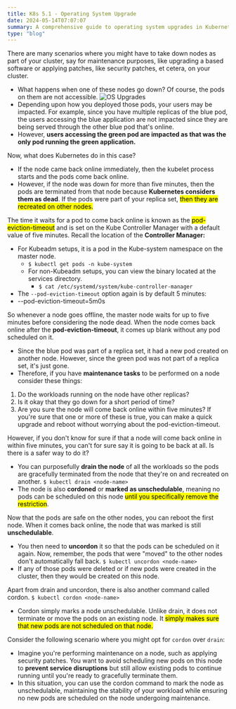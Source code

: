 ```yaml
---
title: K8s 5.1 - Operating System Upgrade
date: 2024-05-14T07:07:07
summary: A comprehensive guide to operating system upgrades in Kubernetes
type: "blog"
---
```

There are many scenarios where you might have to take down nodes as part of your cluster, say for maintenance purposes, like upgrading a based software or applying patches, like security patches, et cetera, on your cluster.
- What happens when one of these nodes go down? Of course, the pods on them are not accessible.
![OS Upgrades](/images/kubernetes/diagrams/5-1-1-os-upgrades.png)
- Depending upon how you deployed those pods, your users may be impacted. For example, since you have multiple replicas of the blue pod, the users accessing the blue application are not impacted since they are being served through the other blue pod that's online. 
- However, **users accessing the green pod are impacted as that was the only pod running the green application.**

Now, what does Kubernetes do in this case? 
- If the node came back online immediately, then the kubelet process starts and the pods come back online. 
- However, if the node was down for more than five minutes, then the pods are terminated from that node because **Kubernetes considers them as dead**. If the pods were part of your replica set, <mark>then they are recreated on other nodes.</mark>

The time it waits for a pod to come back online is known as the <mark>pod-eviction-timeout</mark> and is set on the Kube Controller Manager with a default value of five minutes. Recall the location of the **Controller Manager:**
- For Kubeadm setups, it is a pod in the Kube-system namespace on the master node.
    - `$ kubectl get pods -n kube-system`
  - For non-Kubeadm setups, you can view the binary located at the services directory.
    - `$ cat /etc/systemd/system/kube-controller-manager`
- The `--pod-eviction-timeout` option again is by default 5 minutes:
- --pod-eviction-timeout=5m0s

So whenever a node goes offline, the master node waits for up to five minutes before considering the node dead. When the node comes back online after the **pod-eviction-timeout**, it comes up blank without any pod scheduled on it.
- Since the blue pod was part of a replica set, it had a new pod created on another node. However, since the green pod was not part of a replica set, it's just gone. 
- Therefore, if you have **maintenance tasks** to be performed on a node consider these things: 
1) Do the workloads running on the node have other replicas? 
2) Is it okay that they go down for a short period of time? 
3) Are you sure the node will come back online within five minutes?
If you're sure that one or more of these is true, you can make a quick upgrade and reboot without worrying about the pod-eviction-timeout.

However, if you don't know for sure if that a node will come back online in within five minutes, you can't for sure say it is going to be back at all. Is there is a safer way to do it?
- You can purposefully **drain the node** of all the workloads so the pods are gracefully terminated from the node that they're on and recreated on another.
	`$ kubectl drain <node-name>`
- The node is also **cordoned** or **marked as unschedulable**, meaning no pods can be scheduled on this node <mark>until you specifically remove the restriction</mark>.

Now that the pods are safe on the other nodes, you can reboot the first node. When it comes back online, the node that was marked is still **unschedulable**. 
- You then need to **uncordon** it so that the pods can be scheduled on it again. Now, remember, the pods that were "moved" to the other nodes don't automatically fall back. 
	`$ kubectl uncordon <node-name>`
- If any of those pods were deleted or if new pods were created in the cluster, then they would be created on this node.

Apart from drain and uncordon, there is also another command called cordon. 
`$ kubectl cordon <node-name>`
- Cordon simply marks a node unschedulable. Unlike drain, it does not terminate or move the pods on an existing node. It <mark>simply makes sure that new pods are not scheduled on that node.</mark> 

Consider the following scenario where you might opt for `cordon` over `drain`: 
- Imagine you're performing maintenance on a node, such as applying security patches. You want to avoid scheduling new pods on this node to **prevent service disruptions** but still allow existing pods to continue running until you're ready to gracefully terminate them. 
- In this situation, you can use the cordon command to mark the node as unschedulable, maintaining the stability of your workload while ensuring no new pods are scheduled on the node undergoing maintenance.